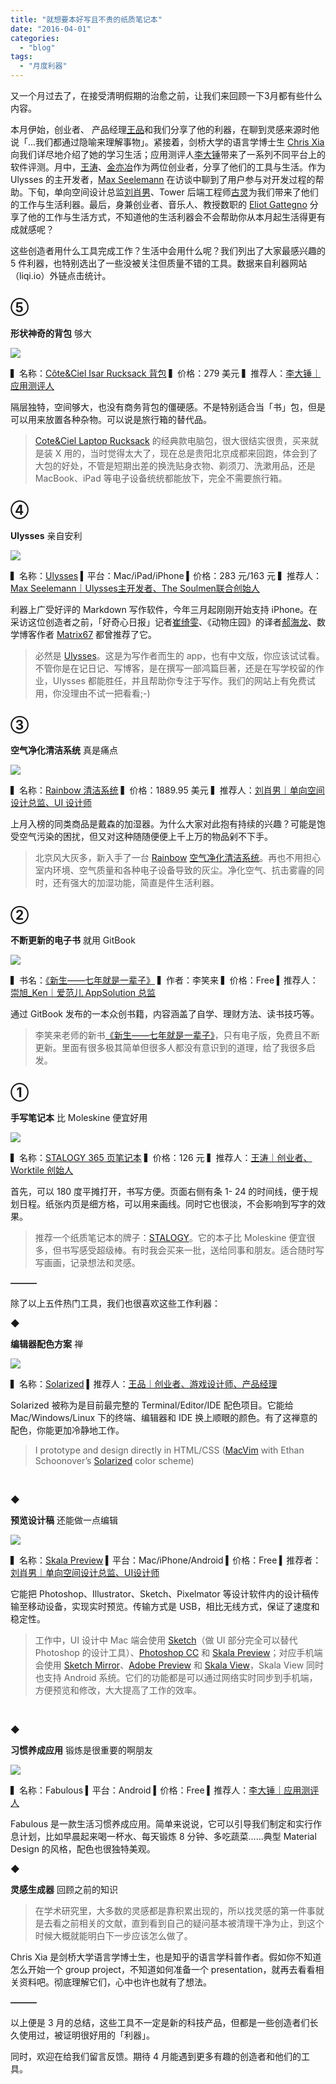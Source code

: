 ```yaml
---
title: "就想要本好写且不贵的纸质笔记本"
date: "2016-04-01"
categories: 
  - "blog"
tags: 
  - "月度利器"
---
```


又一个月过去了，在接受清明假期的治愈之前，让我们来回顾一下3月都有些什么内容。

本月伊始，创业者、 产品经理[王品](https://liqi.io/wangpin)和我们分享了他的利器，在聊到灵感来源时他说「...我们都通过隐喻来理解事物」。紧接着，剑桥大学的语言学博士生 [Chris Xia](https://liqi.io/chris-xia) 向我们详尽地介绍了她的学习生活；应用测评人[李大锤](https://liqi.io/lidachui)带来了一系列不同平台上的软件评测。月中，[王涛](https://liqi.io/wangtao)、[金亦冶](https://liqi.io/jinyiye)作为两位创业者，分享了他们的工具与生活。作为 Ulysses 的主开发者，[Max Seelemann](https://liqi.io/max-seelemann) 在访谈中聊到了用户参与对开发过程的帮助。下旬，单向空间设计总监[刘肖男](https://liqi.io/liuxiaonan)、Tower 后端工程师[古灵](https://liqi.io/guling)为我们带来了他们的工作与生活利器。最后，身兼创业者、音乐人、教授数职的 [Eliot Gattegno](https://liqi.io/eliot-gattegno) 分享了他的工作与生活方式，不知道他的生活利器会不会帮助你从本月起生活得更有成就感呢？

这些创造者用什么工具完成工作？生活中会用什么呢？我们列出了大家最感兴趣的 5 件利器，也特别选出了一些没被关注但质量不错的工具。数据来自利器网站（liqi.io）外链点击统计。

## **⑤**

****形状神奇的背包**** 够大

![](/images/68501.jpg)

▍名称：[Côte&Ciel Isar Rucksack 背包](https://origins-china.com/products-2/laseregg-2/?lang=zh-hans) ▍价格：279 美元 ▍推荐人：[李大锤｜应用测评人](https://liqi.io/lidachui)

隔层独特，空间够大，也没有商务背包的僵硬感。不是特别适合当「书」包，但是可以用来放置各种杂物。可以说是旅行箱的替代品。

> [Cote&Ciel Laptop Rucksack](https://www.coteetciel.com/zh-US/isar-backpack-black-laptop-bag) 的经典款电脑包，很大很结实很贵，买来就是装 X 用的，当时觉得太大了，现在总是贵阳北京成都来回跑，体会到了大包的好处，不管是短期出差的换洗贴身衣物、剃须刀、洗漱用品，还是 MacBook、iPad 等电子设备统统都能放下，完全不需要旅行箱。

## **④**

**Ulysses** 亲自安利

![](/images/47485.jpg)

▍名称：[Ulysses](https://www.ulyssesapp.com/) ▍平台：Mac/iPad/iPhone ▍价格：283 元/163 元 ▍推荐人：[Max Seelemann｜Ulysses主开发者、The Soulmen联合创始人](https://liqi.io/max-seelemann/)

利器上广受好评的 Markdown 写作软件，今年三月起刚刚开始支持 iPhone。在采访这位创造者之前，「好奇心日报」记者[崔绮雯](https://liqi.io/cuiqiwen)、《动物庄园》的译者[郝海龙](https://liqi.io/haohailong)、数学博客作者 [Matrix67](https://liqi.io/matrix67) 都曾推荐了它。

> 必然是 [Ulysses](https://www.ulyssesapp.com/)。这是为写作者而生的 app，也有中文版，你应该试试看。不管你是在记日记、写博客，是在撰写一部鸿篇巨著，还是在写学校留的作业，Ulysses 都能胜任，并且帮助你专注于写作。我们的网站上有免费试用，你没理由不试一把看看;-)

## **③**

****空气净化清洁系统**** 真是痛点

![](/images/74123.jpg)

▍名称：[Rainbow 清洁系统](https://cn.rainbowsystem.com/) ▍价格：1889.95 美元 ▍推荐人：[刘肖男｜单向空间设计总监、UI 设计师](https://liqi.io/liuxiaonan)

上月入榜的同类商品是戴森的加湿器。为什么大家对此抱有持续的兴趣？可能是饱受空气污染的困扰，但又对这种随随便便上千上万的物品剁不下手。

> 北京风大灰多，新入手了一台 [Rainbow](https://cn.rainbowsystem.com/) [空气净化清洁系统](https://cn.rainbowsystem.com/)。再也不用担心室内环境、空气质量和各种电子设备导致的灰尘。净化空气、抗击雾霾的同时，还有强大的加湿功能，简直是件生活利器。

## **②**

****不断更新的电子书**** 就用 GitBook

![](/images/43532.png)

▍书名：[《新生——七年就是一辈子》](https://www.gitbook.com/book/xiaolai/reborn) ▍作者：李笑来 ▍价格：Free ▍推荐人：[崇旭\_Ken｜爱范儿 AppSolution 总监](https://liqi.io/wangchongxu)

通过 GitBook 发布的一本众创书籍，内容涵盖了自学、理财方法、读书技巧等。

> 李笑来老师的新书[《新生——七年就是一辈子》](https://www.gitbook.com/book/xiaolai/reborn)，只有电子版，免费且不断更新。里面有很多极其简单但很多人都没有意识到的道理，给了我很多启发。

## ①

******手写笔记本****** 比 Moleskine 便宜好用

![](/images/67441.jpg)

▍名称：[STALOGY 365 页笔记本](https://www.amazon.cn/%E5%8A%9E%E5%85%AC%E7%94%A8%E5%93%81/dp/b00lfebtci) ▍价格：126 元 ▍推荐人：[王涛｜创业者、Worktile 创始人](https://liqi.io/wangtao/)

首先，可以 180 度平摊打开，书写方便。页面右侧有条 1- 24 的时间线，便于规划日程。纸张内页是细方格，可以用来画线。同时它也很淡，不会影响到写字的效果。

> 推荐一个纸质笔记本的牌子：[STALOGY](https://www.amazon.cn/%E5%8A%9E%E5%85%AC%E7%94%A8%E5%93%81/dp/B00LFEBTCI)。它的本子比 Moleskine 便宜很多，但书写感受超级棒。有时我会买来一批，送给同事和朋友。适合随时写写画画，记录想法和灵感。

**———**

除了以上五件热门工具，我们也很喜欢这些工作利器：

◆

****编辑器配色方案**** 禅

![](/images/03930.png)

▍名称：[Solarized](https://ethanschoonover.com/solarized) ▍推荐人：[王品｜创业者、游戏设计师、产品经理](https://liqi.io/wangpin)

Solarized 被称为是目前最完整的 Terminal/Editor/IDE 配色项目。它能给 Mac/Windows/Linux 下的终端、编辑器和 IDE 换上顺眼的颜色。有了这禅意的配色，你能更加冷静地工作。

> I prototype and design directly in HTML/CSS ([MacVim](https://github.com/b4winckler/macvim) with Ethan Schoonover’s [Solarized](https://ethanschoonover.com/solarized) color scheme)

 

**◆**

**预览设计稿** 还能做一点编辑

![](/images/23286.jpg)

▍名称：[Skala Preview](https://bjango.com/mac/skalapreview/) ▍平台：Mac/iPhone/Android ▍价格：Free ▍推荐者：[刘肖男｜单向空间设计总监、UI设计师](https://liqi.io/liuxiaonan)

它能把 Photoshop、Illustrator、Sketch、Pixelmator 等设计软件内的设计稿传输至移动设备，实现实时预览。传输方式是 USB，相比无线方式，保证了速度和稳定性。

> 工作中，UI 设计中 Mac 端会使用 [Sketch](https://www.sketchapp.com/)（做 UI 部分完全可以替代Photoshop 的设计工具）、[Photoshop CC](https://www.adobe.com/content/dotcom/cn/products/photoshop.html) 和 [Skala Preview](https://bjango.com/mac/skalapreview/)；对应手机端会使用 [Sketch Mirror](https://www.sketchapp.com/features/#mirror)、[Adobe Preview](https://itunes.apple.com/us/app/adobe-preview-cc/id973272286?mt=8) 和 [Skala View](https://bjango.com/mac/skalapreview/)，Skala View 同时也支持 Android 系统。它们的功能都是可以通过网络实时同步到手机端，方便预览和修改，大大提高了工作的效率。

 

**◆**

******习惯养成应用****** 锻炼是很重要的啊朋友

![](/images/69788.jpg)

▍名称：Fabulous ▍平台：Android ▍价格：Free ▍推荐人：[李大锤｜应用测评人](https://liqi.io/lidachui)

Fabulous 是一款生活习惯养成应用。简单来说说，它可以引导我们制定和实行作息计划，比如早晨起来喝一杯水、每天锻炼 8 分钟、多吃蔬菜……典型 Material Design 的风格，配色也很独特美观。

**◆**

******灵感生成器****** 回顾之前的知识

> 在学术研究里，大多数的灵感都是靠积累出现的，所以找灵感的第一件事就是去看之前相关的文献，直到看到自己的疑问基本被清理干净为止，到这个时候大概就能明白下一步应该怎么做了。

Chris Xia 是剑桥大学语言学博士生，也是知乎的语言学科普作者。假如你不知道怎么开始一个 group project，不知道如何准备一个 presentation，就再去看看相关资料吧。彻底理解它们，心中也许也就有了想法。

**———**

以上便是 3 月的总结，这些工具不一定是新的科技产品，但都是一些创造者们长久使用过，被证明很好用的「利器」。

同时，欢迎在给我们留言反馈。期待 4 月能遇到更多有趣的创造者和他们的工具。

